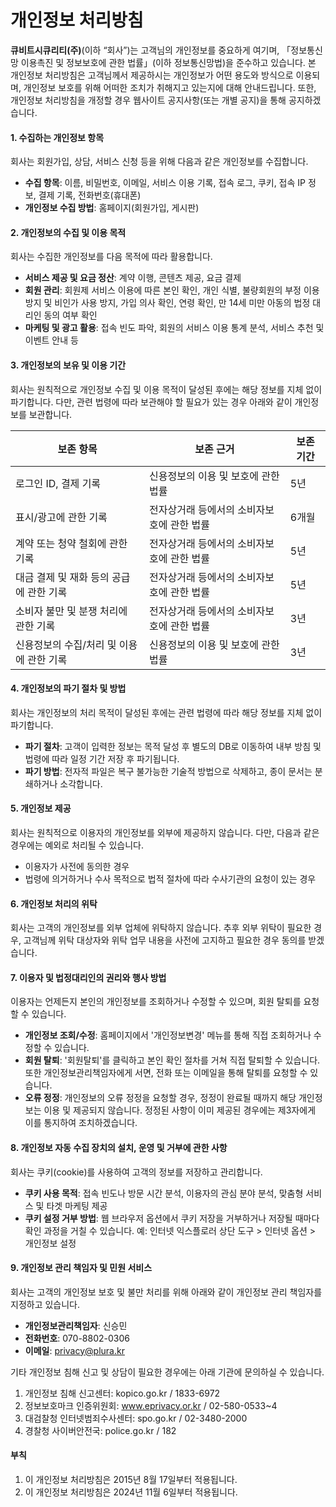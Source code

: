 # 개인정보 처리방침

**큐비트시큐리티(주)**(이하 “회사”)는 고객님의 개인정보를 중요하게 여기며, 「정보통신망 이용촉진 및 정보보호에 관한 법률」(이하 정보통신망법)을 준수하고 있습니다. 본 개인정보 처리방침은 고객님께서 제공하시는 개인정보가 어떤 용도와 방식으로 이용되며, 개인정보 보호를 위해 어떠한 조치가 취해지고 있는지에 대해 안내드립니다. 또한, 개인정보 처리방침을 개정할 경우 웹사이트 공지사항(또는 개별 공지)을 통해 공지하겠습니다.

#### 1. 수집하는 개인정보 항목
회사는 회원가입, 상담, 서비스 신청 등을 위해 다음과 같은 개인정보를 수집합니다.

- **수집 항목**: 이름, 비밀번호, 이메일, 서비스 이용 기록, 접속 로그, 쿠키, 접속 IP 정보, 결제 기록, 전화번호(휴대폰)
- **개인정보 수집 방법**: 홈페이지(회원가입, 게시판)

#### 2. 개인정보의 수집 및 이용 목적
회사는 수집한 개인정보를 다음 목적에 따라 활용합니다.

- **서비스 제공 및 요금 정산**: 계약 이행, 콘텐츠 제공, 요금 결제
- **회원 관리**: 회원제 서비스 이용에 따른 본인 확인, 개인 식별, 불량회원의 부정 이용 방지 및 비인가 사용 방지, 가입 의사 확인, 연령 확인, 만 14세 미만 아동의 법정 대리인 동의 여부 확인
- **마케팅 및 광고 활용**: 접속 빈도 파악, 회원의 서비스 이용 통계 분석, 서비스 추천 및 이벤트 안내 등

#### 3. 개인정보의 보유 및 이용 기간
회사는 원칙적으로 개인정보 수집 및 이용 목적이 달성된 후에는 해당 정보를 지체 없이 파기합니다. 다만, 관련 법령에 따라 보관해야 할 필요가 있는 경우 아래와 같이 개인정보를 보관합니다.

| 보존 항목              | 보존 근거                                | 보존 기간                             |
|----------------------|---------------------------------------|--------------------------------------|
| 로그인 ID, 결제 기록   | 신용정보의 이용 및 보호에 관한 법률        | 5년                                  |
| 표시/광고에 관한 기록   | 전자상거래 등에서의 소비자보호에 관한 법률  | 6개월                                 |
| 계약 또는 청약 철회에 관한 기록 | 전자상거래 등에서의 소비자보호에 관한 법률 | 5년                                   |
| 대금 결제 및 재화 등의 공급에 관한 기록 | 전자상거래 등에서의 소비자보호에 관한 법률 | 5년                                   |
| 소비자 불만 및 분쟁 처리에 관한 기록 | 전자상거래 등에서의 소비자보호에 관한 법률 | 3년                                   |
| 신용정보의 수집/처리 및 이용에 관한 기록 | 신용정보의 이용 및 보호에 관한 법률     | 3년                                   |

#### 4. 개인정보의 파기 절차 및 방법
회사는 개인정보의 처리 목적이 달성된 후에는 관련 법령에 따라 해당 정보를 지체 없이 파기합니다.

- **파기 절차**: 고객이 입력한 정보는 목적 달성 후 별도의 DB로 이동하여 내부 방침 및 법령에 따라 일정 기간 저장 후 파기됩니다.
- **파기 방법**: 전자적 파일은 복구 불가능한 기술적 방법으로 삭제하고, 종이 문서는 분쇄하거나 소각합니다.

#### 5. 개인정보 제공
회사는 원칙적으로 이용자의 개인정보를 외부에 제공하지 않습니다. 다만, 다음과 같은 경우에는 예외로 처리될 수 있습니다.

- 이용자가 사전에 동의한 경우
- 법령에 의거하거나 수사 목적으로 법적 절차에 따라 수사기관의 요청이 있는 경우

#### 6. 개인정보 처리의 위탁
회사는 고객의 개인정보를 외부 업체에 위탁하지 않습니다. 추후 외부 위탁이 필요한 경우, 고객님께 위탁 대상자와 위탁 업무 내용을 사전에 고지하고 필요한 경우 동의를 받겠습니다.

#### 7. 이용자 및 법정대리인의 권리와 행사 방법
이용자는 언제든지 본인의 개인정보를 조회하거나 수정할 수 있으며, 회원 탈퇴를 요청할 수 있습니다.

- **개인정보 조회/수정**: 홈페이지에서 '개인정보변경' 메뉴를 통해 직접 조회하거나 수정할 수 있습니다.
- **회원 탈퇴**: '회원탈퇴'를 클릭하고 본인 확인 절차를 거쳐 직접 탈퇴할 수 있습니다. 또한 개인정보관리책임자에게 서면, 전화 또는 이메일을 통해 탈퇴를 요청할 수 있습니다.
- **오류 정정**: 개인정보의 오류 정정을 요청할 경우, 정정이 완료될 때까지 해당 개인정보는 이용 및 제공되지 않습니다. 정정된 사항이 이미 제공된 경우에는 제3자에게 이를 통지하여 조치하겠습니다.

#### 8. 개인정보 자동 수집 장치의 설치, 운영 및 거부에 관한 사항
회사는 쿠키(cookie)를 사용하여 고객의 정보를 저장하고 관리합니다.

- **쿠키 사용 목적**: 접속 빈도나 방문 시간 분석, 이용자의 관심 분야 분석, 맞춤형 서비스 및 타겟 마케팅 제공
- **쿠키 설정 거부 방법**: 웹 브라우저 옵션에서 쿠키 저장을 거부하거나 저장될 때마다 확인 과정을 거칠 수 있습니다. 예: 인터넷 익스플로러 상단 도구 > 인터넷 옵션 > 개인정보 설정

#### 9. 개인정보 관리 책임자 및 민원 서비스
회사는 고객의 개인정보 보호 및 불만 처리를 위해 아래와 같이 개인정보 관리 책임자를 지정하고 있습니다.

- **개인정보관리책임자**: 신승민
- **전화번호**: 070-8802-0306
- **이메일**: privacy@plura.kr

기타 개인정보 침해 신고 및 상담이 필요한 경우에는 아래 기관에 문의하실 수 있습니다.

1. 개인정보 침해 신고센터: kopico.go.kr / 1833-6972
2. 정보보호마크 인증위원회: www.eprivacy.or.kr / 02-580-0533~4
3. 대검찰청 인터넷범죄수사센터: spo.go.kr / 02-3480-2000
4. 경찰청 사이버안전국: police.go.kr / 182

#### 부칙
1. 이 개인정보 처리방침은 2015년 8월 17일부터 적용됩니다.
2. 이 개인정보 처리방침은 2024년 11월 6일부터 적용됩니다.
